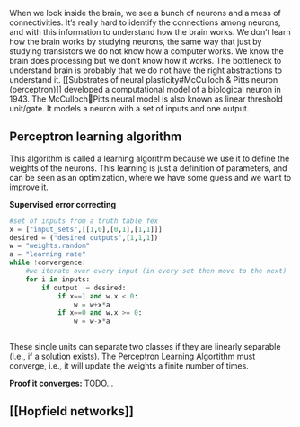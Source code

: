 When we look inside the brain, we see a bunch of neurons and a mess of connectivities. It’s really hard to identify the connections among neurons, and with this information to understand how the brain works. We don’t learn how the brain works by studying neurons, the same way that just by studying transistors we do not know how a computer works. We know the brain does processing but we don’t know how it works. The bottleneck to understand brain is probably that we do not have the right abstractions to understand it.  [[Substrates of neural plasticity#McCulloch & Pitts neuron (perceptron)]] developed a computational model of a biological neuron in 1943. The McCullochPitts neural model is also known as linear threshold unit/gate. It models a neuron with a set of inputs and one output.

## Perceptron learning algorithm
This algorithm is called a learning algorithm because we use it to define the weights of the neurons. This learning is just a definition of parameters, and can be seen as an optimization, where we have some guess and we want to improve it.

**Supervised error correcting**

```python
#set of inputs from a truth table fex
x = ["input_sets",[[1,0],[0,1],[1,1]]]
desired = ("desired outputs",[1,1,1])
w = "weights.random"
a = "learning rate"
while !convergence:
	#we iterate over every input (in every set then move to the next)
	for i in inputs:
		if output != desired:
			if x==1 and w.x < 0:
				w = w+x*a
			if x==0 and w.x >= 0:
				w = w-x*a
	
```
These single units can separate two classes if they are linearly separable (i.e., if a solution exists). The Perceptron Learning Algortithm must converge, i.e., it will update the weights a finite number of times.

**Proof it converges:**
TODO...



## [[Hopfield networks]]
